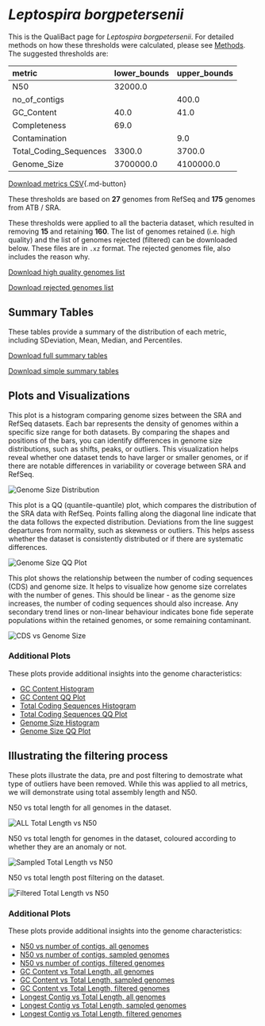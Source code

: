 # *Leptospira borgpetersenii*

This is the QualiBact page for *Leptospira borgpetersenii*. For detailed methods on how these thresholds were calculated, please see [Methods](../../methods.md).
The suggested thresholds are: 

| metric                 | lower_bounds   | upper_bounds   |
|:-----------------------|:---------------|:---------------|
| N50                    | 32000.0        |                |
| no_of_contigs          |                | 400.0          |
| GC_Content             | 40.0           | 41.0           |
| Completeness           | 69.0           |                |
| Contamination          |                | 9.0            |
| Total_Coding_Sequences | 3300.0         | 3700.0         |
| Genome_Size            | 3700000.0      | 4100000.0      |

[Download metrics CSV](Leptospira_borgpetersenii_metrics.csv){.md-button}


These thresholds are based on **27** genomes from RefSeq and **175** genomes from ATB / SRA.

These thresholds were applied to all the bacteria dataset, which resulted in removing **15** and retaining **160**.
The list of genomes retained (i.e. high quality) and the list of genomes rejected (filtered) can be downloaded below. These files are in `.xz` format. The rejected genomes file, also includes the reason why.

[Download high quality genomes list](Leptospira_borgpetersenii_high_quality_genomes.csv.xz)


[Download rejected genomes list](Leptospira_borgpetersenii_filtered_out_genomes.csv.xz)



## Summary Tables
These tables provide a summary of the distribution of each metric, including SDeviation, Mean, Median, and Percentiles.

[Download full summary tables](summary.csv)

[Download simple summary tables](selected_summary.csv)

## Plots and Visualizations

This plot is a histogram comparing genome sizes between the SRA and RefSeq datasets. Each bar represents the density of genomes within a specific size range for both datasets. By comparing the shapes and positions of the bars, you can identify differences in genome size distributions, such as shifts, peaks, or outliers. This visualization helps reveal whether one dataset tends to have larger or smaller genomes, or if there are notable differences in variability or coverage between SRA and RefSeq.

![Genome Size Distribution](Genome_Size_refseq_histogram_kde.png)

This plot is a QQ (quantile-quantile) plot, which compares the distribution of the SRA data with RefSeq. Points falling along the diagonal line indicate that the data follows the expected distribution. Deviations from the line suggest departures from normality, such as skewness or outliers. This helps assess whether the dataset is consistently distributed or if there are systematic differences.

![Genome Size QQ Plot](Genome_Size_refseq_qqplot.png)

This plot shows the relationship between the number of coding sequences (CDS) and genome size. It helps to visualize how genome size correlates with the number of genes. This should be linear - as the genome size increases, the number of coding sequences should also increase. Any secondary trend lines or non-linear behaviour indicates bone fide seperate populations within the retained genomes, or some remaining contaminant. 

![CDS vs Genome Size](Leptospira_borgpetersenii_CDS_vs_Genome_Size.png)

### Additional Plots

These plots provide additional insights into the genome characteristics:

- [GC Content Histogram](GC_Content_refseq_histogram_kde.png)
- [GC Content QQ Plot](GC_Content_refseq_qqplot.png)
- [Total Coding Sequences Histogram](Total_Coding_Sequences_refseq_histogram_kde.png)
- [Total Coding Sequences QQ Plot](Total_Coding_Sequences_refseq_qqplot.png)
- [Genome Size Histogram](Genome_Size_refseq_histogram_kde.png)
- [Genome Size QQ Plot](Genome_Size_refseq_qqplot.png)
## Illustrating the filtering process
These plots illustrate the data, pre and post filtering to demostrate what type of outliers have been removed. While this was applied to all metrics, we will demonstrate using total assembly length and N50.

N50 vs total length for all genomes in the dataset.

![ALL Total Length vs N50](Leptospira_borgpetersenii_all_total_length_N50.png)

N50 vs total length for genomes in the dataset, coloured according to whether they are an anomaly or not.

![Sampled Total Length vs N50](Leptospira_borgpetersenii_sample_total_length_N50.png)

N50 vs total length post filtering on the dataset.

![Filtered Total Length vs N50](Leptospira_borgpetersenii_filt_total_length_N50.png)

### Additional Plots

These plots provide additional insights into the genome characteristics:

- [N50 vs number of contigs, all genomes](Leptospira_borgpetersenii_all_N50_number.png)
- [N50 vs number of contigs, sampled genomes](Leptospira_borgpetersenii_sample_N50_number.png)
- [N50 vs number of contigs, filtered genomes](Leptospira_borgpetersenii_filt_N50_number.png)
- [GC Content vs Total Length, all genomes](Leptospira_borgpetersenii_all_total_length_GC_Content.png)
- [GC Content vs Total Length, sampled genomes](Leptospira_borgpetersenii_sample_total_length_GC_Content.png)
- [GC Content vs Total Length, filtered genomes](Leptospira_borgpetersenii_filt_total_length_GC_Content.png)
- [Longest Contig vs Total Length, all genomes](Leptospira_borgpetersenii_all_total_length_longest.png)
- [Longest Contig vs Total Length, sampled genomes](Leptospira_borgpetersenii_sample_total_length_longest.png)
- [Longest Contig vs Total Length, filtered genomes](Leptospira_borgpetersenii_filt_total_length_longest.png)
